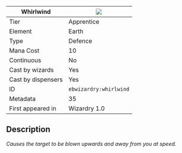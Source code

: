 | Whirlwind |![](https://github.com/Electroblob77/Wizardry/blob/1.12.2/src/main/resources/assets/ebwizardry/textures/spells/whirlwind.png)|
|---|---|
| Tier | Apprentice |
| Element | Earth |
| Type | Defence |
| Mana Cost | 10 |
| Continuous | No |
| Cast by wizards | Yes |
| Cast by dispensers | Yes |
| ID | `ebwizardry:whirlwind` |
| Metadata | 35 |
| First appeared in | Wizardry 1.0 |
## Description
_Causes the target to be blown upwards and away from you at speed._